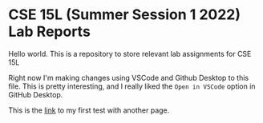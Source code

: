 # CSE 15L (Summer Session 1 2022) Lab Reports

Hello world. This is a repository to store relevant lab assignments for CSE 15L

Right now I'm making changes using VSCode and 
Github Desktop to this file.
This is pretty interesting, and I really
liked the `Open in VSCode` option in GitHub
Desktop.

This is the [link](https://squidwarder.github.io/cse15l-lab-reports/test1.html) to my first test with another page.
